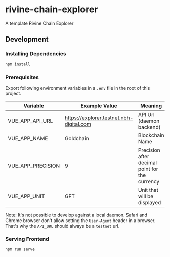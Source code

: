 # rivine-chain-explorer
A template Rivine Chain Explorer

## Development

### Installing Dependencies

```npm install```

### Prerequisites

Export following environment variables in a `.env` file in the root of this project.

| Variable  | Example Value | Meaning |
| ------------- | ------------- | ------------- |
| VUE_APP_API_URL  | https://explorer.testnet.nbh-digital.com  | API Url (daemon backend)  |
| VUE_APP_NAME  | Goldchain  | Blockchain Name  |
| VUE_APP_PRECISION  | 9  | Precision after decimal point for the currency |
| VUE_APP_UNIT  | GFT  | Unit that will be displayed  |

Note: It's not possible to develop against a local daemon. Safari and Chrome browser don't allow setting the `User-Agent` header in a browser. 
That's why the `API_URL` should always be a `testnet` url.

### Serving Frontend

```npm run serve```